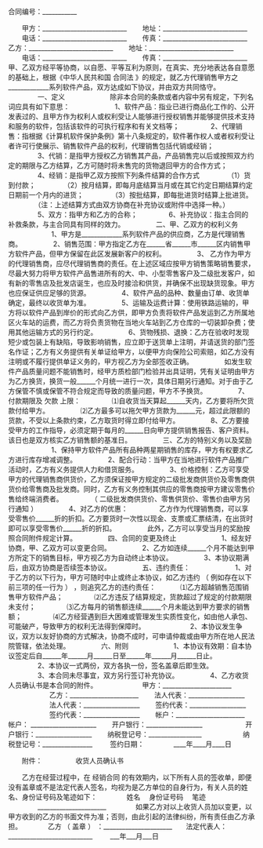 
 



合同编号：___________
　　

　　甲方：___________________________
　　地址：___________________________
　　电话：___________________________
　　传真：___________________________　　
　　乙方：___________________________
　　地址：___________________________
　　电话：___________________________
　　传真：___________________________　　
　　甲、乙双方经平等协商，以自愿、平等互利为原则，在真实、充分地表达各自意愿的基础上，根据《中华人民共和国
合同法
》的规定，就乙方代理销售甲方之_____________系列软件产品，双方达成如下协议，并由双方共同恪守。 　　
　　一、定义 　　　　
　　除非本合同的条款或者内容中另有规定，下列名词应具有如下意思： 　　　　
　　1、软件产品：指业已进行商品化工作的、公开发表过的、且甲方作为权利人或权利受让人能够进行授权销售并能够提供技术支持和服务的软件，包括该软件的可执行程序和有关文档等； 　　
　　2、代理销售：指根据《计算机软件保护条例》第十八条规定的，软件著作权人或者权利受让者许可行使展示、销售软件产品的权利，代理销售包括代销或经销； 　　
　　3、代销：是指甲方授权乙方销售其产品，产品销售完以后或按照双方约定的期限与乙方结算，乙方可随时将未售完的货物退回甲方的合作方式； 　　
　　4、经销：是指甲乙双方按照下列条件结算的合作方式 　　
　　（1）货到付款； 　　
　　（2）按月结算，即每月底结算当月或在其它约定日期结算约定日期前一个月内的进货； 　　
　　（3）按批结算，即每批进货时结算上批进货。 　　
　　（注：上述结算方式由双方协商在补充协议或附件中选择一种。） 　　
　　5、双方：指甲方和乙方的合称； 　　
　　6、补充协议：指主合同的补救条款，与主合同具有同样的效力。 　　
　　二、甲、乙双方的权利义务 　　　　
　　1、甲方是_____________系列软件产品的供应商，乙方是代理销售商。 　　
　　2、销售范围：甲方指定乙方在______省______市______区内销售甲方软件产品，但甲方保留在此区发展新客户的权利。 　　
　　3、 乙方作为甲方的代理销售商，应尽代理销售商的责任。在上述区域应按甲方销售策略销售要求，尽最大努力将甲方软件产品售进所有的大、中、小型零售客户及二级批发客户，如有新的零售店及批发店诞生，也应及时接洽和供货，并确保不出现缺货现象。甲方也应保证供应足够的货源。 　　
　　4、软件产品的品种、数量由订单、收货单确定，最终以收货单为准。 　　
　　5、运输及运费计算：使用铁路运输的，甲方将以软件产品到岸价的形式向乙方供，即甲方负责将软件产品发运到乙方所属地区火车站的运费，而乙方将负责货物在当地火车站到乙方仓库的一切装卸杂费；使用其他运输方式的另行约定。 　　
　　6、货物残损、退换：乙方在验收时发现短少或包装上有缺陷，导致影响销售，应立即于送货单上注明，并请送货的部门签名作证；乙方有义务提供有关单证给甲方，以便甲方向保险公司索赔，如乙方没有注明或不履行提供单证义务的，甲方视乙方为全部签收正确。 　　
　　如发生软件产品质量问题不能销售时，经甲方质检部门检验并出具证明，凭有关证明由甲方为乙方换货，换货一般______个月统一进行一次，具体日期另行通知。对于由于乙方保管不慎或保管不符合规定而导致的质量问题，甲方不予换货。 　　
　　7、付款期限及
欠款
上限： 　　
　　⑴自收货当天算起______天内，乙方要将所欠货款付给甲方。 　　
　　⑵乙方最多可以拖欠甲方货款为______元，超过此限额的货款，不受以上条款约束，乙方取货时得立即付给甲方。 　　
　　8、乙方要接受甲方的工作指导，必须定期于每月的______日向甲方提供销售报告、客户资料。该日也是双方核实乙方销售额的基准日。 　　
　　三、乙方的特别义务以及奖励 　　　　
　　1、保持甲方软件产品所有品种两星期销售的库存，甲方有权要求乙方进行库存增减调整。 　　
　　2、配合行动：当甲方在当地进行软件产品推广活动时，乙方有义务提供人力和借货服务。 　　
　　3、价格控制：乙方可享受甲方的代理销售商供货价，乙方须保证按甲方规定的二级批发商供货价及零售商供货价给零售商及批发商。同时，乙方有义务控制其供应的零售商按甲方建议零售价售给终端消费者。 　　
　　（ 二级批发商供货价、零售供货价、零售价由甲方另行通知 ） 　　
　　4、对乙方的优惠： 　　
　　乙方作为代理销售商，可以享受零售价______折的折扣。乙方要货时一次性以现金、支票或汇票结清，在出货时即可以享受零售价______折的折扣。 　　
　　此外，乙方可以享受当月的奖励按照合同附件规定计算。 　　
　　四、合同的变更及终止 　　　　
　　1、经友好协商，甲、乙双方可以变更合同。 　　
　　2、乙方如连续______个月不能达到甲方所定下的销售目标，甲方视乙方为自动终止本协议。 　　
　　3、本协议期满后，由双方协商是否续签本协议。 　　
　　五、违约责任： 　　　　
　　1、对于乙方的以下行为，甲方可随时中止或终止本协议，如乙方违约 （ 例如存在以下前三项的任一行为 ） ，则追究乙方的违约责任： 　
　　⑴乙方超越销售范围销售甲方软件产品； 　　
　　⑵乙方违反了结算规定，货款超过了规定的付款期限未支付； 　　
　　⑶乙方每月的销售额连续______个月未能达到甲方要求的销售额； 　　
　　⑷乙方经营遇到巨大困难或管理发生实质性变化，如由他人承包、可能破产，导致甲方的权利无法得到保障时。 　　　　
　　2、本协议发生争议，双方以友好协商的方式解决，协商不成时，可申请仲裁或由甲方所在地人民法院管辖，依法处理。 　　
　　六、附则 　　　　
　　1、本协议有效期：自本协议签定后自______年______月______日至______年______月______日止。 　　
　　2、本协议一式两份，双方各执一份，签名盖章后即生效。 　　
　　3、本合同未尽事宜，双方另行签订补充协议。 　　
　　4、乙方收货人员确认书是本合同的附件。 　　　　
　　甲方：______________________ 　　　　　　乙方：______________________
　　法人代表：__________________ 　　　　　　法人代表：__________________
　　签约代表：__________________ 　　　　　　签约代表：__________________
　　帐户：______________________　　　　　　 帐户： _____________________
　　开户银行：__________________　　　　　 　开户银行：__________________
　　纳税登记号：_________________　　　　　　纳税登记号：________________
　　 
签约日期：　　
　　____年____月____日
　　

　　附件：
　　
　　 
收货人员确认书
　　

　　乙方在经营过程中，在
经销合同
的有效期内，以下所有人员的签收单，即便没有盖章或不是法定代表人签名，均视为是乙方单位的自身行为，有关人员的姓名、身份证号码及笔迹如下：　　
　　姓名　 身份证号码　 笔迹
　　 
　　______________________　　
　　如果乙方对以上收货人员加以变更，以甲方收到的乙方的书面文件为准；否则，由此引起的法律纠纷，所有责任由乙方承担。　　
　　乙方 （ 盖章 ） ：______________________　　法定代表人： ___________________________
　　 
___年___月___日
　　



 


 

 
 
 
 
 
  


  
 

  


  


  
 
 
 
 


